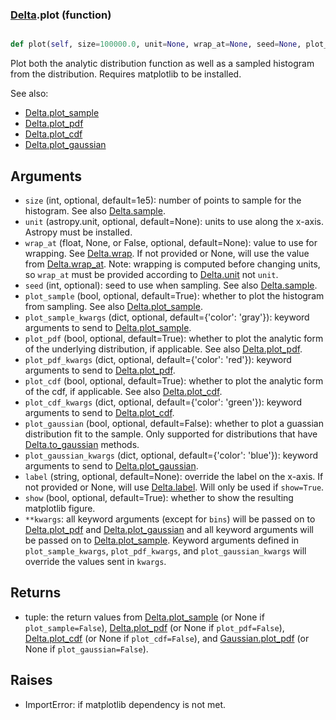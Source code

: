 ### [Delta](Delta.md).plot (function)


```py

def plot(self, size=100000.0, unit=None, wrap_at=None, seed=None, plot_sample=True, plot_sample_kwargs={'color': 'gray'}, plot_pdf=True, plot_pdf_kwargs={'color': 'red'}, plot_cdf=False, plot_cdf_kwargs={'color': 'green'}, plot_gaussian=False, plot_gaussian_kwargs={'color': 'blue'}, label=None, show=False, **kwargs)

```



Plot both the analytic distribution function as well as a sampled
histogram from the distribution.  Requires matplotlib to be installed.

See also:

* [Delta.plot_sample](Delta.plot_sample.md)
* [Delta.plot_pdf](Delta.plot_pdf.md)
* [Delta.plot_cdf](Delta.plot_cdf.md)
* [Delta.plot_gaussian](Delta.plot_gaussian.md)

Arguments
-----------
* `size` (int, optional, default=1e5): number of points to sample for
    the histogram.  See also [Delta.sample](Delta.sample.md).
* `unit` (astropy.unit, optional, default=None): units to use along
    the x-axis.  Astropy must be installed.
* `wrap_at` (float, None, or False, optional, default=None): value to
    use for wrapping.  See [Delta.wrap](Delta.wrap.md).  If not provided or None,
    will use the value from [Delta.wrap_at](Delta.wrap_at.md).  Note: wrapping is
    computed before changing units, so `wrap_at` must be provided
    according to [Delta.unit](Delta.unit.md) not `unit`.
* `seed` (int, optional): seed to use when sampling.  See also
    [Delta.sample](Delta.sample.md).
* `plot_sample` (bool, optional, default=True): whether to plot the
    histogram from sampling.  See also [Delta.plot_sample](Delta.plot_sample.md).
* `plot_sample_kwargs` (dict, optional, default={'color': 'gray'}):
    keyword arguments to send to [Delta.plot_sample](Delta.plot_sample.md).
* `plot_pdf` (bool, optional, default=True): whether to plot the
    analytic form of the underlying distribution, if applicable.
    See also [Delta.plot_pdf](Delta.plot_pdf.md).
* `plot_pdf_kwargs` (dict, optional, default={'color': 'red'}):
    keyword arguments to send to [Delta.plot_pdf](Delta.plot_pdf.md).
* `plot_cdf` (bool, optional, default=True): whether to plot the
    analytic form of the cdf, if applicable.
    See also [Delta.plot_cdf](Delta.plot_cdf.md).
* `plot_cdf_kwargs` (dict, optional, default={'color': 'green'}):
    keyword arguments to send to [Delta.plot_cdf](Delta.plot_cdf.md).
* `plot_gaussian` (bool, optional, default=False): whether to plot
    a guassian distribution fit to the sample.  Only supported for
    distributions that have [Delta.to_gaussian](Delta.to_gaussian.md) methods.
* `plot_gaussian_kwargs` (dict, optional, default={'color': 'blue'}):
    keyword arguments to send to [Delta.plot_gaussian](Delta.plot_gaussian.md).
* `label` (string, optional, default=None): override the label on the
    x-axis.  If not provided or None, will use [Delta.label](Delta.label.md).  Will
    only be used if `show=True`.
* `show` (bool, optional, default=True): whether to show the resulting
    matplotlib figure.
* `**kwargs`: all keyword arguments (except for `bins`) will be passed
    on to [Delta.plot_pdf](Delta.plot_pdf.md) and [Delta.plot_gaussian](Delta.plot_gaussian.md) and all
    keyword arguments will be passed on to [Delta.plot_sample](Delta.plot_sample.md).
    Keyword arguments defined in `plot_sample_kwargs`,
    `plot_pdf_kwargs`, and `plot_gaussian_kwargs`
    will override the values sent in `kwargs`.

Returns
--------
* tuple: the return values from [Delta.plot_sample](Delta.plot_sample.md) (or None if
    `plot_sample=False`), [Delta.plot_pdf](Delta.plot_pdf.md) (or None if `plot_pdf=False`),
    [Delta.plot_cdf](Delta.plot_cdf.md) (or None if `plot_cdf=False`),
    and [Gaussian.plot_pdf](Gaussian.plot_pdf.md) (or None if `plot_gaussian=False`).

Raises
--------
* ImportError: if matplotlib dependency is not met.

